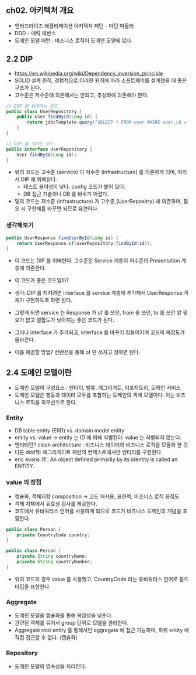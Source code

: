 ## ch02. 아키텍처 개요
- 엔터프라이즈 애플리케이션 아키텍처 패턴 - 마틴 파울러
- DDD - 에릭 에반스
- 도메인 모델 패턴 : 비즈니스 로직이 도메인 모델에 있다.

## 2.2 DIP
- https://en.wikipedia.org/wiki/Dependency_inversion_principle
- SOLID 설계 원칙, 경험적으로 이러한 원칙에 따라 소프트웨어를 설계했을 때 좋은 구조가 된다.
- 고수준은 저수준에 의존해서는 안되고, 추상화에 의존해야 한다.

```java
// DIP 를 위배하는 코드
public class UserRepository {
    public User findById(Long id) {
        return jdbcTemplate.query("SELECT * FROM user WHERE user.id = ?;");
    }
}

// DIP 를 지키는 코드
public interface UserRepository {
    User findById(Long id);
}

```
- 위의 코드는 고수준 (service) 이 저수준 (infrastructure) 를 의존하게 되며, 따라서 DIP 에 위배된다.
    - 테스트 용이성이 낮다. config 코드가 붙어 있다.
    - DB 접근 기술이나 DB 를 바꾸기 어렵다.
- 밑의 코드는 저수준 (infrastructure) 가 고수준 (UserRepositry) 에 의존하며, 필요 시 구현체를 바꾸면 되므로 유연하다.

### 생각해보기
```java
public UserResponse findUserById(Long id) {
    return UserResponse.of(userRepository.findById(id));
}
```
- 이 코드는 DIP 를 위배한다. 고수준인 Service 계층이 저수준의 Presentation 계층에 의존한다.
- 이 코드가 좋은 코드일까?

- 생각: DIP 를 지키려면 interface 를 service 계층에 추가해서 UserResponse 객체가 구현하도록 하면 된다.
- 그렇게 되면 service 는 Response 가 of 를 쓰던, from 을 쓰던, to 를 쓰던 알 필요가 없고 결합도가 낮아지는 좋은 코드가 된다.
- 그러나 interface 가 추가되고, interface 를 바꾸기 힘들어지며 코드의 복잡도가 올라간다.  
- 이를 해결할 방법? 컨밴션을 통해 of 만 쓰자고 정하면 된다.

## 2.4 도메인 모델이란
- 도메인 모델의 구성요소 : 엔티티, 밸류, 애그리거트, 리포지토리, 도메인 서비스
- 도메인 모델은 행동과 데이터 모두를 포함하는 도메인의 객체 모델이다. 이는 비즈니스 로직을 최우선으로 한다.

### Entity
- DB table entity (ERD) vs. domain model entity
- entity vs. value -> entity 는 ID 에 의해 식별된다. value 는 식별되지 않는다.
- 엔티티란? clean architecture : 비즈니스 데이터와 비즈니스 로직을 모듈화 한 것
- 다른 ddd책: 애그리게이트 패턴의 컨텍스트에서만 엔티티를 구현한다.
- eric evans 책 : An object defined primarily by its identity is called an ENTITY.

### value 의 장점
- 캡슐화, 객체지향 composition -> 코드 재사용, 표현력, 비즈니스 로직 응집도
- 객체 자체에서 유효성 검사를 제공한다.
- 코드에서 유비쿼터스 언어를 사용하게 되므로 코드가 비즈니스 도메인의 개념을 포함한다.

```java
public class Person {
    private CountryCode country;
}

public class Person {
    private String countryName;
    private String countryNumber;
}
```

- 위의 코드의 경우 value 를 사용했고, CountryCode 라는 유비쿼터스 언어로 필드 타입을 표현한다.


### Aggregate
- 도메인 모델을 캡슐화를 통해 복잡성을 낮춘다.
- 관련된 객체를 묶어서 group 단위로 모델을 관리한다.
- Aggregate root entity 를 통해서만 aggregate 에 접근 가능하며, 하위 entity 에 직접 접근할 수 없다. (캡슐화)

### Repository
- 도메인 모델의 영속성을 처리한다.



